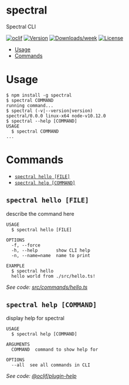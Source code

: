spectral
========

Spectral CLI

[![oclif](https://img.shields.io/badge/cli-oclif-brightgreen.svg)](https://oclif.io)
[![Version](https://img.shields.io/npm/v/spectral.svg)](https://npmjs.org/package/spectral)
[![Downloads/week](https://img.shields.io/npm/dw/spectral.svg)](https://npmjs.org/package/spectral)
[![License](https://img.shields.io/npm/l/spectral.svg)](https://github.com/stoplightio/spectral/blob/master/package.json)

<!-- toc -->
* [Usage](#usage)
* [Commands](#commands)
<!-- tocstop -->
# Usage
<!-- usage -->
```sh-session
$ npm install -g spectral
$ spectral COMMAND
running command...
$ spectral (-v|--version|version)
spectral/0.0.0 linux-x64 node-v10.12.0
$ spectral --help [COMMAND]
USAGE
  $ spectral COMMAND
...
```
<!-- usagestop -->
# Commands
<!-- commands -->
* [`spectral hello [FILE]`](#spectral-hello-file)
* [`spectral help [COMMAND]`](#spectral-help-command)

## `spectral hello [FILE]`

describe the command here

```
USAGE
  $ spectral hello [FILE]

OPTIONS
  -f, --force
  -h, --help       show CLI help
  -n, --name=name  name to print

EXAMPLE
  $ spectral hello
  hello world from ./src/hello.ts!
```

_See code: [src/commands/hello.ts](https://github.com/stoplightio/spectral/blob/v0.0.0/src/commands/hello.ts)_

## `spectral help [COMMAND]`

display help for spectral

```
USAGE
  $ spectral help [COMMAND]

ARGUMENTS
  COMMAND  command to show help for

OPTIONS
  --all  see all commands in CLI
```

_See code: [@oclif/plugin-help](https://github.com/oclif/plugin-help/blob/v2.1.4/src/commands/help.ts)_
<!-- commandsstop -->

